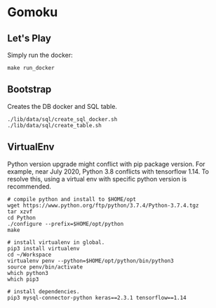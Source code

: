 Gomoku
======

Let's Play
----------

Simply run the docker:

    make run_docker


Bootstrap
---------

Creates the DB docker and SQL table.

```
./lib/data/sql/create_sql_docker.sh
./lib/data/sql/create_table.sh
```

VirtualEnv
----------

Python version upgrade might conflict with pip package version. For example,
near July 2020, Python 3.8 conflicts with tensorflow 1.14. To resolve this,
using a virtual env with specific python version is recommended.

```
# compile python and install to $HOME/opt
wget https://www.python.org/ftp/python/3.7.4/Python-3.7.4.tgz
tar xzvf
cd Python
./configure --prefix=$HOME/opt/python
make

# install virtualenv in global.
pip3 install virtualenv
cd ~/Workspace
virtualenv penv --python=$HOME/opt/python/bin/python3
source penv/bin/activate
which python3
which pip3

# install dependencies.
pip3 mysql-connector-python keras==2.3.1 tensorflow==1.14
```

